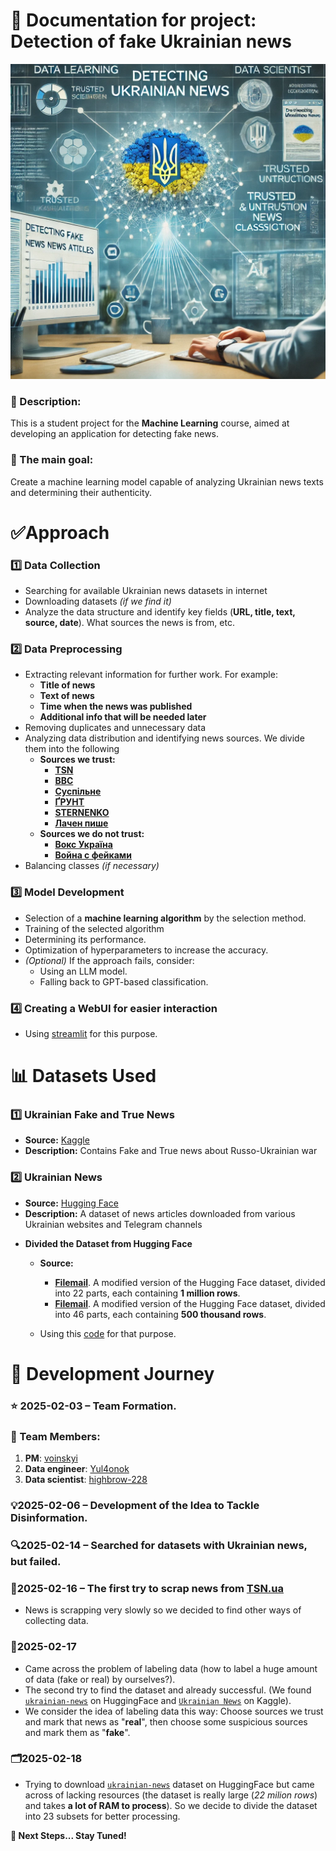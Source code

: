 # 📖 Documentation for project: **Detection of fake Ukrainian news**
![alt text](images/main_photo.png)

### 📌 Description:
This is a student project for the **Machine Learning** course, aimed at developing an application for detecting fake news.

### 🎯 The main goal:
Create a machine learning model capable of analyzing Ukrainian news texts and determining their authenticity.

# ✅Approach
### 1️⃣ Data Collection
- Searching for available Ukrainian news datasets in internet
- Downloading datasets *(if we find it)*
- Analyze the data structure and identify key fields (**URL, title, text, source, date**). What sources the news is from, etc.

### 2️⃣ Data Preprocessing
- Extracting relevant information for further work. For example:
   * **Title of news**
   * **Text of news**
   * **Time when the news was published**
   * **Additional info that will be needed later**
- Removing duplicates and unnecessary data
- Analyzing data distribution and identifying news sources. We divide them into the following
   - **Sources we trust:**
      * [**TSN**](https://tsn.ua/news)
      * [**BBC**](https://www.bbc.com/ukrainian)
      * [**Суспільне**](https://t.me/suspilnenews)
      * [**ҐРУНТ**](https://t.me/gruntmedia)
      * [**STERNENKO**](https://t.me/ssternenko)
      * [**Лачен пише**](https://t.me/lachentyt)
   - **Sources we do not trust:**
      * [**Вокс Україна**](https://voxukraine.org/category/voks-informue)
      * [**Война с фейками**](https://t.me/warfakes)
- Balancing classes *(if necessary)*

### 3️⃣ Model Development
- Selection of a **machine learning algorithm** by the selection method.
- Training of the selected algorithm
- Determining its performance.
- Optimization of hyperparameters to increase the accuracy.
- *(Optional)* If the approach fails, consider:
   - Using an LLM model.
   - Falling back to GPT-based classification.

### 4️⃣ Creating a WebUI for easier interaction
- Using [streamlit](https://streamlit.io/) for this purpose.

# 📊 Datasets Used

### 1️⃣ **Ukrainian Fake and True News**
- **Source:** [Kaggle](https://www.kaggle.com/datasets/zepopo/ukrainian-fake-and-true-news)
- **Description:** Contains Fake and True news about Russo-Ukrainian war

### 2️⃣ **Ukrainian News**
- **Source:** [Hugging Face](https://huggingface.co/datasets/zeusfsx/ukrainian-news)
- **Description:** A dataset of news articles downloaded from various Ukrainian websites and Telegram channels

* **Divided the Dataset from Hugging Face**
   - **Source:**
      * **[Filemail](https://bebra-bebrynka.filemail.com/d/rhfwkzhvbwtwmen)**. A modified version of the Hugging Face dataset, divided into 22 parts, each containing **1 million rows**.
      * **[Filemail](soon)**. A modified version of the Hugging Face dataset, divided into 46 parts, each containing **500 thousand rows**.

   - Using this [code](split_all_dataset_from_hf.py) for that purpose.

# 🚀 Development Journey
### **⭐ 2025-02-03** – Team Formation.

### **👥 Team Members:**
1. **PM**: [voinskyi](https://github.com/voinskyi)
2. **Data engineer**: [Yul4onok](https://github.com/Yul4onok)
3. **Data scientist**: [highbrow-228](https://github.com/highbrow-228)

### **💡2025-02-06** – Development of the Idea to Tackle Disinformation.

### **🔍2025-02-14** – Searched for datasets with Ukrainian news, but failed.

### **📰2025-02-16** – The first try to scrap news from **[TSN.ua](https://tsn.ua/news)**
   - News is scrapping very slowly so we decided to find other ways of collecting data.

### **🤔2025-02-17**
   - Came across the problem of labeling data (how to label a huge amount of data (fake or real) by ourselves?).
   - The second try to find the dataset and already successful. (We found [`ukrainian-news`](https://huggingface.co/datasets/zeusfsx/ukrainian-news) on HuggingFace and
   [`Ukrainian News`](https://www.kaggle.com/datasets/zepopo/ukrainian-fake-and-true-news) on Kaggle).
   - We consider the idea of labeling data this way: Choose sources we trust and mark that news as "**real**", then choose some suspicious sources and mark them as "**fake**".

### **🗂️2025-02-18**
   - Trying to download [`ukrainian-news`](https://huggingface.co/datasets/zeusfsx/ukrainian-news) dataset on HuggingFace but came across of lacking resources (the dataset is really large (*22 milion rows*) and takes **a lot of RAM to process**). So we decide to divide the dataset into 23 subsets for better processing.


**📌 Next Steps... Stay Tuned!**